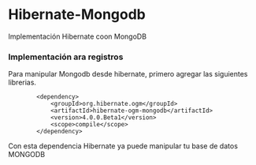 # Hibernate-Mongodb
Implementación Hibernate coon MongoDB

### Implementación ara registros

Para manipular Mongodb desde hibernate, primero agregar las siguientes librerias.
```
        <dependency>
            <groupId>org.hibernate.ogm</groupId>
            <artifactId>hibernate-ogm-mongodb</artifactId>
            <version>4.0.0.Beta1</version>
            <scope>compile</scope>
        </dependency>
```

Con esta dependencia Hibernate ya puede manipular  tu base de datos MONGODB
